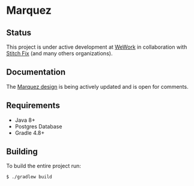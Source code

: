 # Marquez

## Status

This project is under active development at [WeWork](https://www.wework.com/) in collaboration with [Stitch Fix](https://www.stitchfix.com) (and many others organizations).

## Documentation

The [Marquez design](https://drive.google.com/open?id=1zxvp-6jv4Gs7eAGFmK0fbKbYL9cbEQrRJKLk3ez4PRA) is being actively updated and is open for comments.

## Requirements

* Java 8+
* Postgres Database
* Gradle 4.8+

## Building

To build the entire project run:

```bash
$ ./gradlew build
```

